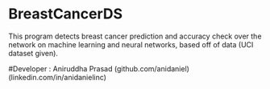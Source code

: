 # BreastCancerDS
This program detects breast cancer prediction and accuracy check over the network on machine learning and neural networks, based off of data (UCI dataset given).

#Developer : Aniruddha Prasad 
(github.com/anidaniel)
(linkedin.com/in/anidanielinc)
